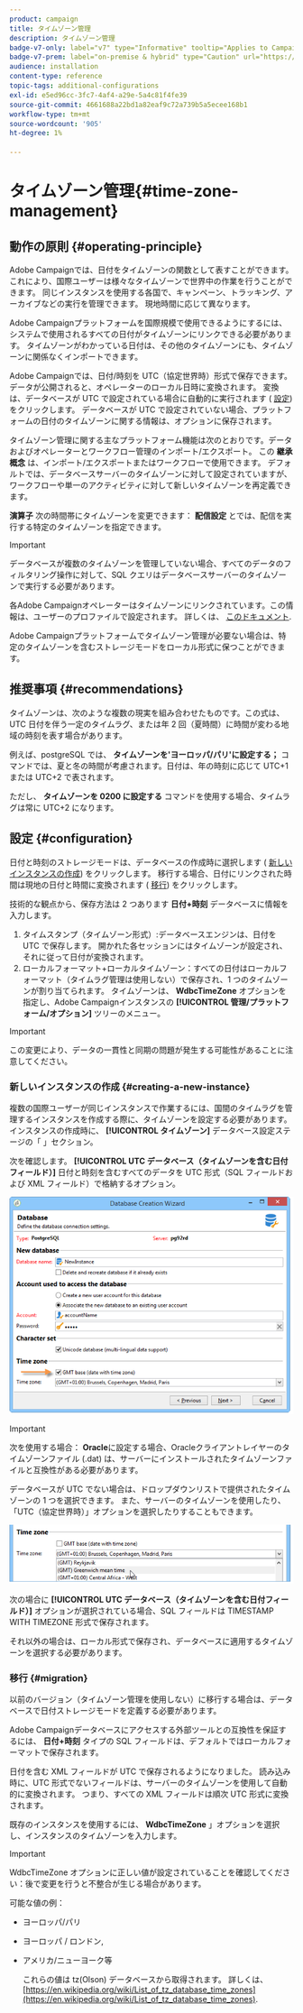 ```yaml
---
product: campaign
title: タイムゾーン管理
description: タイムゾーン管理
badge-v7-only: label="v7" type="Informative" tooltip="Applies to Campaign Classic v7 only"
badge-v7-prem: label="on-premise & hybrid" type="Caution" url="https://experienceleague.adobe.com/docs/campaign-classic/using/installing-campaign-classic/architecture-and-hosting-models/hosting-models-lp/hosting-models.html" tooltip="Applies to on-premise and hybrid deployments only"
audience: installation
content-type: reference
topic-tags: additional-configurations
exl-id: e5ed96cc-3fc7-4af4-a29e-5a4c81f4fe39
source-git-commit: 4661688a22bd1a82eaf9c72a739b5a5ecee168b1
workflow-type: tm+mt
source-wordcount: '905'
ht-degree: 1%

---
```


# タイムゾーン管理{#time-zone-management}



## 動作の原則 {#operating-principle}

Adobe Campaignでは、日付をタイムゾーンの関数として表すことができます。これにより、国際ユーザーは様々なタイムゾーンで世界中の作業を行うことができます。 同じインスタンスを使用する各国で、キャンペーン、トラッキング、アーカイブなどの実行を管理できます。 現地時間に応じて異なります。

Adobe Campaignプラットフォームを国際規模で使用できるようにするには、システムで使用されるすべての日付がタイムゾーンにリンクできる必要があります。 タイムゾーンがわかっている日付は、その他のタイムゾーンにも、タイムゾーンに関係なくインポートできます。

Adobe Campaignでは、日付/時刻を UTC（協定世界時）形式で保存できます。 データが公開されると、オペレーターのローカル日時に変換されます。 変換は、データベースが UTC で設定されている場合に自動的に実行されます ( [設定](#configuration)) をクリックします。 データベースが UTC で設定されていない場合、プラットフォームの日付のタイムゾーンに関する情報は、オプションに保存されます。

タイムゾーン管理に関する主なプラットフォーム機能は次のとおりです。データおよびオペレーターとワークフロー管理のインポート/エクスポート。 この **継承概念** は、インポート/エクスポートまたはワークフローで使用できます。 デフォルトでは、データベースサーバーのタイムゾーンに対して設定されていますが、ワークフローや単一のアクティビティに対して新しいタイムゾーンを再定義できます。

**演算子** 次の時間帯にタイムゾーンを変更できます： **配信設定** とでは、配信を実行する特定のタイムゾーンを指定できます。

>[!IMPORTANT]
>
>データベースが複数のタイムゾーンを管理していない場合、すべてのデータのフィルタリング操作に対して、SQL クエリはデータベースサーバーのタイムゾーンで実行する必要があります。

各Adobe Campaignオペレーターはタイムゾーンにリンクされています。この情報は、ユーザーのプロファイルで設定されます。 詳しくは、 [このドキュメント](../../platform/using/access-management.md).

Adobe Campaignプラットフォームでタイムゾーン管理が必要ない場合は、特定のタイムゾーンを含むストレージモードをローカル形式に保つことができます。

## 推奨事項 {#recommendations}

タイムゾーンは、次のような複数の現実を組み合わせたものです。この式は、UTC 日付を伴う一定のタイムラグ、または年 2 回（夏時間）に時間が変わる地域の時刻を表す場合があります。

例えば、postgreSQL では、 **タイムゾーンを&#39;ヨーロッパ/パリ&#39;に設定する；** コマンドでは、夏と冬の時間が考慮されます。日付は、年の時刻に応じて UTC+1 または UTC+2 で表されます。

ただし、 **タイムゾーンを 0200 に設定する** コマンドを使用する場合、タイムラグは常に UTC+2 になります。

## 設定 {#configuration}

日付と時刻のストレージモードは、データベースの作成時に選択します ( [新しいインスタンスの作成](#creating-a-new-instance)) をクリックします。 移行する場合、日付にリンクされた時間は現地の日付と時間に変換されます ( [移行](#migration)) をクリックします。

技術的な観点から、保存方法は 2 つあります **日付+時刻** データベースに情報を入力します。

1. タイムスタンプ（タイムゾーン形式）:データベースエンジンは、日付を UTC で保存します。 開かれた各セッションにはタイムゾーンが設定され、それに従って日付が変換されます。
1. ローカルフォーマット+ローカルタイムゾーン：すべての日付はローカルフォーマット（タイムラグ管理は使用しない）で保存され、1 つのタイムゾーンが割り当てられます。 タイムゾーンは、 **WdbcTimeZone** オプションを指定し、Adobe Campaignインスタンスの **[!UICONTROL 管理/プラットフォーム/オプション]** ツリーのメニュー。

>[!IMPORTANT]
>
>この変更により、データの一貫性と同期の問題が発生する可能性があることに注意してください。

### 新しいインスタンスの作成 {#creating-a-new-instance}

複数の国際ユーザーが同じインスタンスで作業するには、国間のタイムラグを管理するインスタンスを作成する際に、タイムゾーンを設定する必要があります。 インスタンスの作成時に、 **[!UICONTROL タイムゾーン]** データベース設定ステージの「 」セクション。

次を確認します。 **[!UICONTROL UTC データベース（タイムゾーンを含む日付フィールド）]** 日付と時刻を含むすべてのデータを UTC 形式（SQL フィールドおよび XML フィールド）で格納するオプション。

![](assets/install_wz_select_utc_option.png)

>[!IMPORTANT]
>
>次を使用する場合： **Oracle**&#x200B;に設定する場合、Oracleクライアントレイヤーのタイムゾーンファイル (.dat) は、サーバーにインストールされたタイムゾーンファイルと互換性がある必要があります。

データベースが UTC でない場合は、ドロップダウンリストで提供されたタイムゾーンの 1 つを選択できます。 また、サーバーのタイムゾーンを使用したり、「UTC（協定世界時）」オプションを選択したりすることもできます。

![](assets/install_wz_unselect_utc_option.png)

次の場合に **[!UICONTROL UTC データベース（タイムゾーンを含む日付フィールド）]** オプションが選択されている場合、SQL フィールドは TIMESTAMP WITH TIMEZONE 形式で保存されます。

それ以外の場合は、ローカル形式で保存され、データベースに適用するタイムゾーンを選択する必要があります。

### 移行 {#migration}

以前のバージョン（タイムゾーン管理を使用しない）に移行する場合は、データベースで日付ストレージモードを定義する必要があります。

Adobe Campaignデータベースにアクセスする外部ツールとの互換性を保証するには、 **日付+時刻** タイプの SQL フィールドは、デフォルトではローカルフォーマットで保存されます。

日付を含む XML フィールドが UTC で保存されるようになりました。 読み込み時に、UTC 形式でないフィールドは、サーバーのタイムゾーンを使用して自動的に変換されます。 つまり、すべての XML フィールドは順次 UTC 形式に変換されます。

既存のインスタンスを使用するには、 **WdbcTimeZone** 」オプションを選択し、インスタンスのタイムゾーンを入力します。

>[!IMPORTANT]
>
>WdbcTimeZone オプションに正しい値が設定されていることを確認してください：後で変更を行うと不整合が生じる場合があります。

可能な値の例：

* ヨーロッパ/パリ
* ヨーロッパ / ロンドン,
* アメリカ/ニューヨーク等

  これらの値は tz(Olson) データベースから取得されます。 詳しくは、 [https://en.wikipedia.org/wiki/List_of_tz_database_time_zones](https://en.wikipedia.org/wiki/List_of_tz_database_time_zones).
